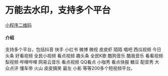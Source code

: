 # 万能去水印，支持多个平台

[小程序二维码](https://gitee.com/Gulu_Lv/universal-watermark-removal/raw/master/%E4%B8%8B%E8%BD%BD.png)

#### 介绍
支持多个平台，包括抖音 快手 小红书 微博 微视 皮皮虾 陌陌 唱吧 西瓜视频 今日头条 好看视频 全民小视频 看点视频 趣头条 全民K歌 酷狗音乐 酷我音乐 看看视频 梨视频 哔哩哔哩 网易云音乐 看点视频 QQ看点 小咖秀 看点快报 糖豆 配音秀 大众点评 懂车帝 火山 皮皮搞笑 最左 小影  等等200多个短视频平台。
